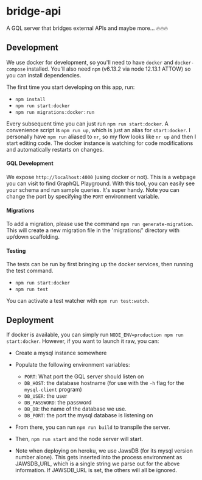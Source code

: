 # bridge-api
A GQL server that bridges external APIs and maybe more... 🔥🔥🔥

## Development

We use docker for development, so you'll need to have `docker` and `docker-compose` installed.
You'll also need `npm` (v6.13.2 via node 12.13.1 ATTOW) so you can install dependencies.

The first time you start developing on this app, run:

* `npm install`
* `npm run start:docker`
* `npm run migrations:docker:run`

Every subsequent time you can just run `npm run start:docker`. A convenience
script is `npm run up`, which is just an alias for `start:docker`. I personally have `npm run`
aliased to `nr`, so my flow looks like `nr up` and then I start editing code. The docker instance
is watching for code modifications and automatically restarts on changes.

#### GQL Development

We expose `http://localhost:4000` (using docker or not). This is a webpage you can visit to find
GraphQL Playground. With this tool, you can easily see your schema and run sample queries. It's
super handy. Note you can change the port by specifying the `PORT` environment variable.

#### Migrations

To add a migration, please use the command `npm run generate-migration`. This will create a new
migration file in the 'migrations/' directory with up/down scaffolding.

#### Testing

The tests can be run by first bringing up the docker services, then running the test command.

* `npm run start:docker`
* `npm run test`

You can activate a test watcher with `npm run test:watch`.

## Deployment

If docker is available, you can simply run `NODE_ENV=production npm run start:docker`.
However, if you want to launch it raw, you can:

* Create a mysql instance somewhere
* Populate the following environment variables:
  * `PORT`: What port the GQL server should listen on
  * `DB_HOST`: the database hostname (for use with the `-h` flag for the `mysql-client` program)
  * `DB_USER`: the user
  * `DB_PASSWORD`: the password
  * `DB_DB`: the name of the database we use.
  * `DB_PORT`: the port the mysql database is listening on
* From there, you can run `npm run build` to transpile the server.
* Then, `npm run start` and the node server will start.

* Note when deploying on heroku, we use JawsDB (for its mysql version number alone). This gets inserted into
  the process environment as JAWSDB_URL, which is a single string we parse out for the above information.
  If JAWSDB_URL is set, the others will all be ignored.
